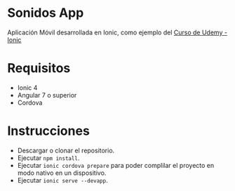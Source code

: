 # Sonidos App
Aplicación Móvil desarrollada en Ionic, como ejemplo del [Curso de Udemy - Ionic](https://www.udemy.com/course/ionic-crea-apps-para-android-e-ios)

# Requisitos
- Ionic 4
- Angular 7 o superior
- Cordova

# Instrucciones
- Descargar o clonar el repositorio.
- Ejecutar `npm install`.
- Ejecutar `ionic cordova prepare` para poder complilar el proyecto en modo nativo en un dispositivo.
- Ejecutar `ionic serve --devapp`.

